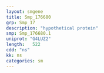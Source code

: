 ```yaml
---
layout: smgene
title: Smp_176680
grp: Smp_17
description: "hypothetical protein"
smp: Smp_176680.1
uniprot: "G4LUZ2"
length:   522
cdd: "ns"
kk: ns
categories: sm
---
```

